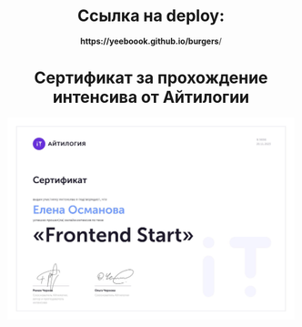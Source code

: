 <div align="center">
  <h1>Ссылка на deploy:</h1>
  <p><b>https://yeeboook.github.io/burgers</b>/</p>
</div>

<div id="header" align="center">
  <h1>Сертификат за прохождение интенсива от Айтилогии</h1>
  <img src="paper.jpeg" width="800"/>
</div>
